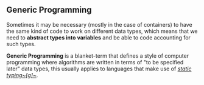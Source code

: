 Generic Programming
-------------------

Sometimes it may be necessary (mostly in the case of containers) to have the same kind of code to work on different data types, which means that we need to **abstract types into variables** and be able to code accounting for such types.

**Generic Programming** is a blanket-term that defines a style of computer programming where algorithms are written in terms of "to be specified later" data types, this usually applies to languages that make use of *[static typing~\[g\]~](#gl_statictyping)*.

